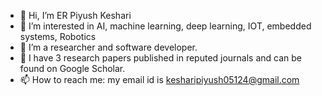 - 👋 Hi, I’m ER Piyush Keshari
- 👀 I’m interested in AI, machine learning, deep learning, IOT, embedded systems, Robotics
- 🌱 I’m a researcher and software developer.
- 💞️ I have 3 research papers published in reputed journals and can be found on Google Scholar.
- 📫 How to reach me: my email id is kesharipiyush05124@gmail.com


<!---
piyush05124/piyush05124 is a ✨ special ✨ repository because its `README.md` (this file) appears on your GitHub profile.
You can click the Preview link to take a look at your changes.
--->
